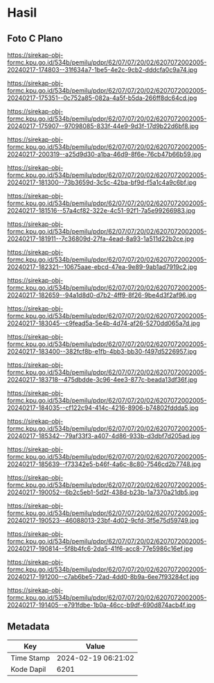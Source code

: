 # Hasil

## Foto C Plano

https://sirekap-obj-formc.kpu.go.id/534b/pemilu/pdpr/62/07/07/20/02/6207072002005-20240217-174803--31f634a7-1be5-4e2c-9cb2-dddcfa0c9a74.jpg

https://sirekap-obj-formc.kpu.go.id/534b/pemilu/pdpr/62/07/07/20/02/6207072002005-20240217-175351--0c752a85-082a-4a5f-b5da-266ff8dc64cd.jpg

https://sirekap-obj-formc.kpu.go.id/534b/pemilu/pdpr/62/07/07/20/02/6207072002005-20240217-175907--97098085-833f-44e9-9d3f-17d9b22d6bf8.jpg

https://sirekap-obj-formc.kpu.go.id/534b/pemilu/pdpr/62/07/07/20/02/6207072002005-20240217-200319--a25d9d30-a1ba-46d9-8f6e-76cb47b66b59.jpg

https://sirekap-obj-formc.kpu.go.id/534b/pemilu/pdpr/62/07/07/20/02/6207072002005-20240217-181300--73b3659d-3c5c-42ba-bf9d-f5a1c4a9c6bf.jpg

https://sirekap-obj-formc.kpu.go.id/534b/pemilu/pdpr/62/07/07/20/02/6207072002005-20240217-181516--57a4cf82-322e-4c51-92f1-7a5e99266983.jpg

https://sirekap-obj-formc.kpu.go.id/534b/pemilu/pdpr/62/07/07/20/02/6207072002005-20240217-181911--7c36809d-27fa-4ead-8a93-1a511d22b2ce.jpg

https://sirekap-obj-formc.kpu.go.id/534b/pemilu/pdpr/62/07/07/20/02/6207072002005-20240217-182321--10675aae-ebcd-47ea-9e89-9ab1ad7919c2.jpg

https://sirekap-obj-formc.kpu.go.id/534b/pemilu/pdpr/62/07/07/20/02/6207072002005-20240217-182659--94a1d8d0-d7b2-4ff9-8f26-9be4d3f2af96.jpg

https://sirekap-obj-formc.kpu.go.id/534b/pemilu/pdpr/62/07/07/20/02/6207072002005-20240217-183045--c9fead5a-5e4b-4d74-af26-5270dd065a7d.jpg

https://sirekap-obj-formc.kpu.go.id/534b/pemilu/pdpr/62/07/07/20/02/6207072002005-20240217-183400--382fcf8b-e1fb-4bb3-bb30-f497d5226957.jpg

https://sirekap-obj-formc.kpu.go.id/534b/pemilu/pdpr/62/07/07/20/02/6207072002005-20240217-183718--475dbdde-3c96-4ee3-877c-beada13df36f.jpg

https://sirekap-obj-formc.kpu.go.id/534b/pemilu/pdpr/62/07/07/20/02/6207072002005-20240217-184035--cf122c94-414c-4216-8906-b74802fddda5.jpg

https://sirekap-obj-formc.kpu.go.id/534b/pemilu/pdpr/62/07/07/20/02/6207072002005-20240217-185342--79af33f3-a407-4d86-933b-d3dbf7d205ad.jpg

https://sirekap-obj-formc.kpu.go.id/534b/pemilu/pdpr/62/07/07/20/02/6207072002005-20240217-185639--f73342e5-b46f-4a6c-8c80-7546cd2b7748.jpg

https://sirekap-obj-formc.kpu.go.id/534b/pemilu/pdpr/62/07/07/20/02/6207072002005-20240217-190052--6b2c5eb1-5d2f-438d-b23b-1a7370a21db5.jpg

https://sirekap-obj-formc.kpu.go.id/534b/pemilu/pdpr/62/07/07/20/02/6207072002005-20240217-190523--46088013-23bf-4d02-9cfd-3f5e75d59749.jpg

https://sirekap-obj-formc.kpu.go.id/534b/pemilu/pdpr/62/07/07/20/02/6207072002005-20240217-190814--5f8b4fc6-2da5-41f6-acc8-77e5986c16ef.jpg

https://sirekap-obj-formc.kpu.go.id/534b/pemilu/pdpr/62/07/07/20/02/6207072002005-20240217-191200--c7ab6be5-72ad-4dd0-8b9a-6ee7f93284cf.jpg

https://sirekap-obj-formc.kpu.go.id/534b/pemilu/pdpr/62/07/07/20/02/6207072002005-20240217-191405--e791fdbe-1b0a-46cc-b9df-690d874acb4f.jpg


## Metadata

| Key        | Value               |
| ---------- | ------------------- |
| Time Stamp | 2024-02-19 06:21:02 |
| Kode Dapil | 6201                |



